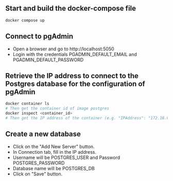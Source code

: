 ## Start and build the docker-compose file
```bash
docker compose up
```

## Connect to pgAdmin
- Open a browser and go to http://localhost:5050
- Login with the credentials PGADMIN_DEFAULT_EMAIL and PGADMIN_DEFAULT_PASSWORD

## Retrieve the IP address to connect to the Postgres database for the configuration of pgAdmin
```bash
docker container ls
# Then get the container id of image postgres
docker inspect <container_id>
# Then get the IP address of the container (e.g. "IPAddress": "172.18.0.2")
```

## Create a new database
- Click on the "Add New Server" button.
- In Connection tab, fill in the IP address.
- Username will be POSTGRES_USER and Password POSTGRES_PASSWORD
- Database name will be POSTGRES_DB
- Click on "Save" button.